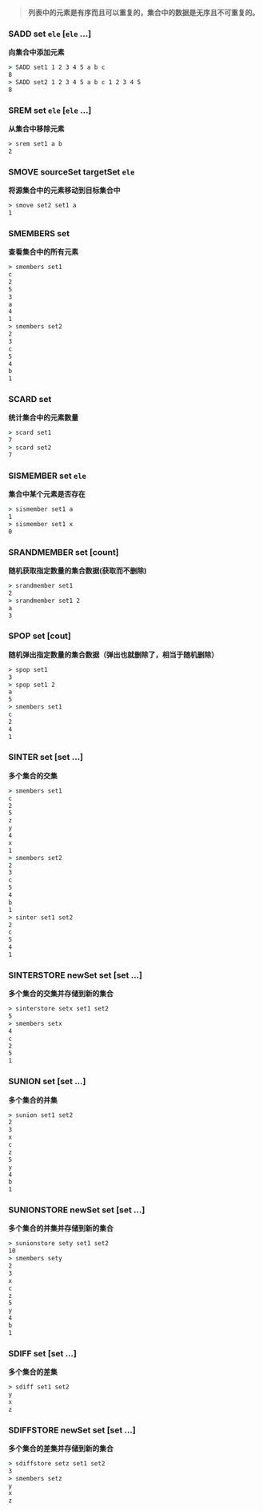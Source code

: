 > **列表中的元素是有序而且可以重复的，集合中的数据是无序且不可重复的。**

### SADD set `ele` [`ele` ...]

**向集合中添加元素**

```cmd
> SADD set1 1 2 3 4 5 a b c
8
> SADD set2 1 2 3 4 5 a b c 1 2 3 4 5
8
```



### SREM set `ele` [`ele` ...]

**从集合中移除元素**

```cmd
> srem set1 a b
2
```



### SMOVE sourceSet targetSet `ele`

**将源集合中的元素移动到目标集合中**

```cmd
> smove set2 set1 a
1
```



### SMEMBERS set

**查看集合中的所有元素**

```cmd
> smembers set1
c
2
5
3
a
4
1
> smembers set2
2
3
c
5
4
b
1
```



### SCARD set

**统计集合中的元素数量**

```cmd
> scard set1
7
> scard set2
7
```



### SISMEMBER set `ele`

**集合中某个元素是否存在**

```cmd
> sismember set1 a
1
> sismember set1 x
0
```



### SRANDMEMBER set [count]

**随机获取指定数量的集合数据(获取而不删除)**

```cmd
> srandmember set1
2
> srandmember set1 2
a
3
```



### SPOP set [cout]

**随机弹出指定数量的集合数据（弹出也就删除了，相当于随机删除）**

```cmd
> spop set1
3
> spop set1 2
a
5
> smembers set1
c
2
4
1
```



### SINTER set [set ...]

**多个集合的交集**

```cmd
> smembers set1
c
2
5
z
y
4
x
1
> smembers set2
2
3
c
5
4
b
1
> sinter set1 set2
2
c
5
4
1
```



### SINTERSTORE newSet set [set ...]

**多个集合的交集并存储到新的集合**

```cmd
> sinterstore setx set1 set2
5
> smembers setx
4
c
2
5
1
```



### SUNION set [set ...]

**多个集合的并集**

```cmd
> sunion set1 set2
2
3
x
c
z
5
y
4
b
1
```



### SUNIONSTORE newSet set [set ...]

**多个集合的并集并存储到新的集合**

```cmd
> sunionstore sety set1 set2
10
> smembers sety
2
3
x
c
z
5
y
4
b
1
```



### SDIFF set [set ...]

**多个集合的差集**

```cmd
> sdiff set1 set2
y
x
z
```



### SDIFFSTORE newSet set [set ...]

**多个集合的差集并存储到新的集合**

```cmd
> sdiffstore setz set1 set2
3
> smembers setz
y
x
z
```

